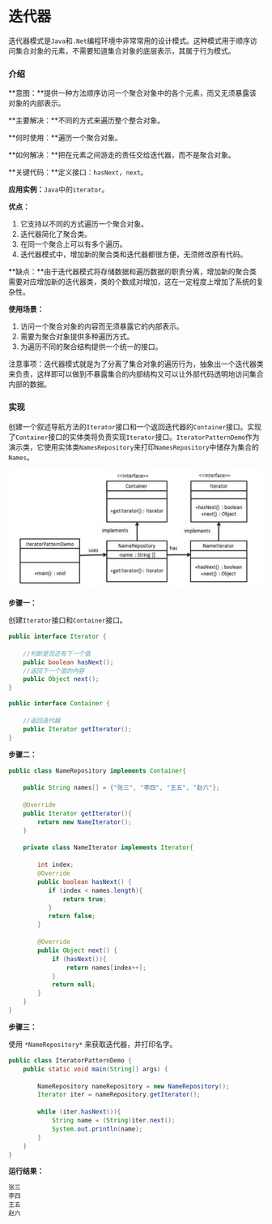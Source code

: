 # 迭代器

迭代器模式是`Java`和`.Net`编程环境中非常常用的设计模式。这种模式用于顺序访问集合对象的元素，不需要知道集合对象的底层表示，其属于行为模式。

### 介绍

**意图：**提供一种方法顺序访问一个聚合对象中的各个元素，而又无须暴露该对象的内部表示。

**主要解决：**不同的方式来遍历整个整合对象。

**何时使用：**遍历一个聚合对象。

**如何解决：**把在元素之间游走的责任交给迭代器，而不是聚合对象。

**关键代码：**定义接口：`hasNext`，`next`。

**应用实例：**`Java`中的`iterator`。

**优点：**

1. 它支持以不同的方式遍历一个聚合对象。
2. 迭代器简化了聚合类。
3. 在同一个聚合上可以有多个遍历。
4. 迭代器模式中，增加新的聚合类和迭代器都很方便，无须修改原有代码。

**缺点：**由于迭代器模式将存储数据和遍历数据的职责分离，增加新的聚合类需要对应增加新的迭代器类，类的个数成对增加，这在一定程度上增加了系统的复杂性。

**使用场景：**

1. 访问一个聚合对象的内容而无须暴露它的内部表示。
2. 需要为聚合对象提供多种遍历方式。
3. 为遍历不同的聚合结构提供一个统一的接口。

注意事项：迭代器模式就是为了分离了集合对象的遍历行为，抽象出一个迭代器类来负责，这样即可以做到不暴露集合的内部结构又可以让外部代码透明地访问集合内部的数据。

### 实现

创建一个叙述导航方法的`Iterator`接口和一个返回迭代器的`Container`接口。实现了`Container`接口的实体类将负责实现`Iterator`接口。`IteratorPatternDemo`作为演示类，它使用实体类`NamesRepository`来打印`NamesRepository`中储存为集合的`Names`。

![](../photo/Iterator.png)

**步骤一：**

创建`Iterator`接口和`Container`接口。

```java
public interface Iterator {

    //判断是否还有下一个值
    public boolean hasNext();
    //返回下一个值的内容
    public Object next();
}
```

```java
public interface Container {

    //返回迭代器
    public Iterator getIterator();
}
```

**步骤二：**

```java
public class NameRepository implements Container{
    
    public String names[] = {"张三", "李四", "王五", "赵六"};
    
    @Override
    public Iterator getIterator(){
        return new NameIterator();
    }
    
    private class NameIterator implements Iterator{
        
        int index;
        @Override
        public boolean hasNext() {
           if (index < names.length){
               return true;
           }
           return false;
        }

        @Override
        public Object next() {
            if (hasNext()){
                return names[index++];
            }
            return null;
        }
    } 
}
```

**步骤三：**

使用 `*NameRepository*` 来获取迭代器，并打印名字。

```java
public class IteratorPatternDemo {
    public static void main(String[] args) {

        NameRepository nameRepository = new NameRepository();
        Iterator iter = nameRepository.getIterator();

        while (iter.hasNext()){
            String name = (String)iter.next();
            System.out.println(name);
        }
    }
}
```

**运行结果：**

```java
张三
李四
王五
赵六
```

